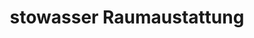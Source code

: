 ---
title: "stowasser Raumaustattung"
url: /erlangen/stowasser-raumaustattung/
shop: Raumausstattung
---